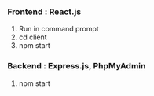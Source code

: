 ### Frontend : React.js

1. Run in command prompt <br>
2. cd client <br>
3. npm start <br>

### Backend : Express.js, PhpMyAdmin
1. npm start
